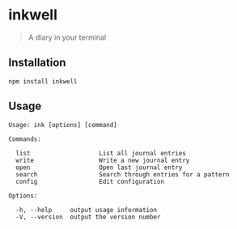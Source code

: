 inkwell
=======

> A diary in your terminal

Installation
------------
    npm install inkwell

Usage
-----
```
Usage: ink [options] [command]

Commands:

  list                   List all journal entries
  write                  Write a new journal entry
  open                   Open last journal entry
  search                 Search through entries for a pattern
  config                 Edit configuration

Options:

  -h, --help     output usage information
  -V, --version  output the version number
```
